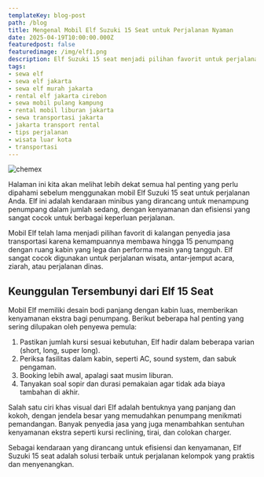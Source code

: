 ```yaml
---
templateKey: blog-post
path: /blog
title: Mengenal Mobil Elf Suzuki 15 Seat untuk Perjalanan Nyaman
date: 2025-04-19T10:00:00.000Z
featuredpost: false
featuredimage: /img/elf1.png
description: Elf Suzuki 15 seat menjadi pilihan favorit untuk perjalanan wisata, keluarga, dan rombongan karena kenyamanan dan kapasitas penumpangnya yang luas.
tags:
- sewa elf
- sewa elf jakarta
- sewa elf murah jakarta
- rental elf jakarta cirebon
- sewa mobil pulang kampung
- rental mobil liburan jakarta
- sewa transportasi jakarta
- jakarta transport rental
- tips perjalanan
- wisata luar kota
- transportasi
---
```

![chemex](/img/chemex.jpg)

Halaman ini kita akan melihat lebih dekat semua hal penting yang perlu dipahami sebelum menggunakan mobil Elf Suzuki 15 seat untuk perjalanan Anda. Elf ini adalah kendaraan minibus yang dirancang untuk menampung penumpang dalam jumlah sedang, dengan kenyamanan dan efisiensi yang sangat cocok untuk berbagai keperluan perjalanan.

Mobil Elf telah lama menjadi pilihan favorit di kalangan penyedia jasa transportasi karena kemampuannya membawa hingga 15 penumpang dengan ruang kabin yang lega dan performa mesin yang tangguh. Elf sangat cocok digunakan untuk perjalanan wisata, antar-jemput acara, ziarah, atau perjalanan dinas.

## Keunggulan Tersembunyi dari Elf 15 Seat

Mobil Elf memiliki desain bodi panjang dengan kabin luas, memberikan kenyamanan ekstra bagi penumpang. Berikut beberapa hal penting yang sering dilupakan oleh penyewa pemula:

1. Pastikan jumlah kursi sesuai kebutuhan, Elf hadir dalam beberapa varian (short, long, super long).
2. Periksa fasilitas dalam kabin, seperti AC, sound system, dan sabuk pengaman.
3. Booking lebih awal, apalagi saat musim liburan.
4. Tanyakan soal sopir dan durasi pemakaian agar tidak ada biaya tambahan di akhir.

Salah satu ciri khas visual dari Elf adalah bentuknya yang panjang dan kokoh, dengan jendela besar yang memudahkan penumpang menikmati pemandangan. Banyak penyedia jasa yang juga menambahkan sentuhan kenyamanan ekstra seperti kursi reclining, tirai, dan colokan charger.

Sebagai kendaraan yang dirancang untuk efisiensi dan kenyamanan, Elf Suzuki 15 seat adalah solusi terbaik untuk perjalanan kelompok yang praktis dan menyenangkan.
